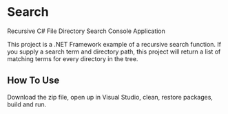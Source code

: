 # Search
Recursive C# File Directory Search Console Application

This project is a .NET Framework example of a recursive search function.  If you supply a search term and directory path, this project will return a list of matching terms for every directory in the tree.

## How To Use

Download the zip file, open up in Visual Studio, clean, restore packages, build and run.
